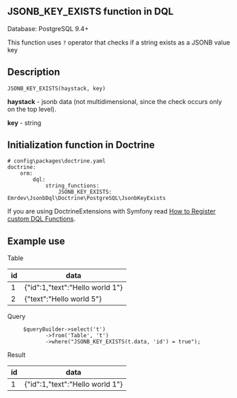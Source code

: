 ## JSONB_KEY_EXISTS function in DQL


Database: PostgreSQL 9.4+

This function uses `?` operator that checks if a string exists as a JSONB value key

## Description
```
JSONB_KEY_EXISTS(haystack, key)
```


**haystack** - jsonb data (not multidimensional, since the check occurs only on the top level).

**key** - string


## Initialization function in Doctrine
```
# config\packages\doctrine.yaml
doctrine: 
    orm:
        dql:
            string_functions:
                JSONB_KEY_EXISTS: Emrdev\JsonbDql\Doctrine\PostgreSQL\JsonbKeyExists
```
If you are using DoctrineExtensions with Symfony read [How to Register custom DQL Functions](https://symfony.com/doc/current/doctrine/custom_dql_functions.html).


## Example use

Table

| id | data                                                                      |
|----|----------------------------------------------------------------------------|
| 1  | {"id":1,"text":"Hello world 1"} |
| 2  | {"text":"Hello world 5"} |


Query
```
     $queryBuilder->select('t')
            ->from('Table', 't')
            ->where("JSONB_KEY_EXISTS(t.data, 'id') = true");
```

Result

| id | data                                                                      |
|----|----------------------------------------------------------------------------| 
| 1  | {"id":1,"text":"Hello world 1"} | 
